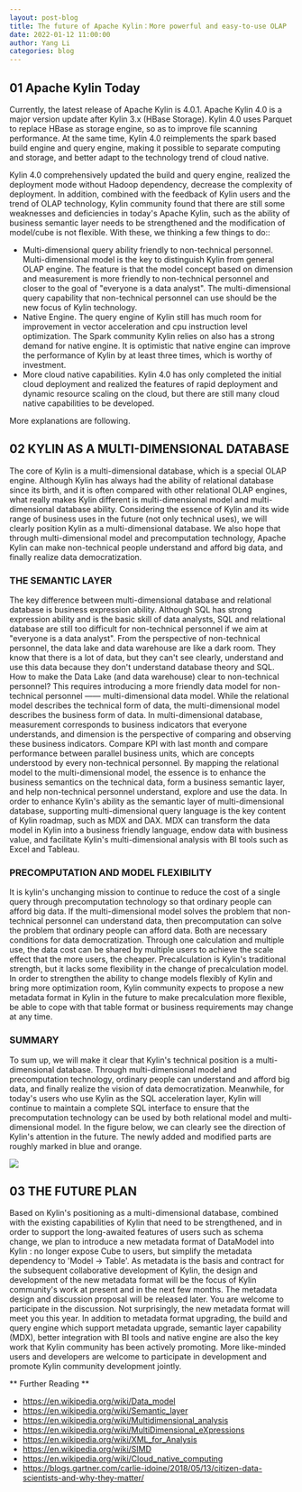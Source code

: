 ```yaml
---
layout: post-blog
title: The future of Apache Kylin：More powerful and easy-to-use OLAP
date: 2022-01-12 11:00:00
author: Yang Li
categories: blog
---
```


## 01 Apache Kylin Today

Currently, the latest release of Apache Kylin is 4.0.1. Apache Kylin 4.0 is a major version update after Kylin 3.x (HBase Storage). Kylin 4.0 uses Parquet to replace HBase as storage engine, so as to improve file scanning performance. At the same time, Kylin 4.0 reimplements the spark based build engine and query engine, making it possible to separate computing and storage, and better adapt to the technology trend of cloud native.

Kylin 4.0 comprehensively updated the build and query engine, realized the deployment mode without Hadoop dependency, decrease the complexity of deployment. In addition, combined with the feedback of Kylin users and the trend of OLAP technology, Kylin community found that there are still some weaknesses and deficiencies in today's Apache Kylin, such as the ability of business semantic layer needs to be strengthened and the modification of model/cube is not flexible. With these, we thinking a few things to do::

- Multi-dimensional query ability friendly to non-technical personnel. Multi-dimensional model is the key to distinguish Kylin from general OLAP engine. The feature is that the model concept based on dimension and measurement is more friendly to non-technical personnel and closer to the goal of "everyone is a data analyst". The multi-dimensional query capability that non-technical personnel can use should be the new focus of Kylin technology.
- Native Engine. The query engine of Kylin still has much room for improvement in vector acceleration and cpu instruction level optimization. The Spark community Kylin relies on also has a strong demand for native engine. It is optimistic that native engine can improve the performance of Kylin by at least three times, which is worthy of investment.
- More cloud native capabilities. Kylin 4.0 has only completed the initial cloud deployment and realized the features of rapid deployment and dynamic resource scaling on the cloud, but there are still many cloud native capabilities to be developed.

More explanations are following.

## 02 KYLIN AS A MULTI-DIMENSIONAL DATABASE
The core of Kylin is a multi-dimensional database, which is a special OLAP engine. Although Kylin has always had the ability of relational database since its birth, and it is often compared with other relational OLAP engines, what really makes Kylin different is multi-dimensional model and multi-dimensional database ability. Considering the essence of Kylin and its wide range of business uses in the future (not only technical uses), we will clearly position Kylin as a multi-dimensional database. We also hope that through multi-dimensional model and precomputation technology, Apache Kylin can make non-technical people understand and afford big data, and finally realize data democratization.

### THE SEMANTIC LAYER
The key difference between multi-dimensional database and relational database is business expression ability. Although SQL has strong expression ability and is the basic skill of data analysts, SQL and relational database are still too difficult for non-technical personnel if we aim at "everyone is a data analyst". From the perspective of non-technical personnel, the data lake and data warehouse are like a dark room. They know that there is a lot of data, but they can't see clearly, understand and use this data because they don't understand database theory and SQL.
How to make the Data Lake (and data warehouse) clear to non-technical personnel? This requires introducing a more friendly data model for non-technical personnel —— multi-dimensional data model. While the relational model describes the technical form of data, the multi-dimensional model describes the business form of data. In multi-dimensional database, measurement corresponds to business indicators that everyone understands, and dimension is the perspective of comparing and observing these business indicators. Compare KPI with last month and compare performance between parallel business units, which are concepts understood by every non-technical personnel. By mapping the relational model to the multi-dimensional model, the essence is to enhance the business semantics on the technical data, form a business semantic layer, and help non-technical personnel understand, explore and use the data.
In order to enhance Kylin's ability as the semantic layer of multi-dimensional database, supporting multi-dimensional query language is the key content of Kylin roadmap, such as MDX and DAX. MDX can transform the data model in Kylin into a business friendly language, endow data with business value, and facilitate Kylin's multi-dimensional analysis with BI tools such as Excel and Tableau.

### PRECOMPUTATION AND MODEL FLEXIBILITY
It is kylin's unchanging mission to continue to reduce the cost of a single query through precomputation technology so that ordinary people can afford big data. If the multi-dimensional model solves the problem that non-technical personnel can understand data, then precomputation can solve the problem that ordinary people can afford data. Both are necessary conditions for data democratization. Through one calculation and multiple use, the data cost can be shared by multiple users to achieve the scale effect that the more users, the cheaper. Precalculation is Kylin's traditional strength, but it lacks some flexibility in the change of precalculation model. In order to strengthen the ability to change models flexibly of Kylin and bring more optimization room, Kylin community expects to propose a new metadata format in Kylin in the future to make precalculation more flexible, be able to cope with that table format or business requirements may change at any time.

### SUMMARY
To sum up, we will make it clear that Kylin's technical position is a multi-dimensional database. Through multi-dimensional model and precomputation technology, ordinary people can understand and afford big data, and finally realize the vision of data democratization. Meanwhile, for today's users who use Kylin as the SQL acceleration layer, Kylin will continue to maintain a complete SQL interface to ensure that the precomputation technology can be used by both relational model and multi-dimensional model.
In the figure below, we can clearly see the direction of Kylin's attention in the future. The newly added and modified parts are roughly marked in blue and orange.

![](/images/blog/the_future_of_kylin.png)

## 03 THE FUTURE PLAN

Based on Kylin's positioning as a multi-dimensional database, combined with the existing capabilities of Kylin that need to be strengthened, and in order to support the long-awaited features of users such as schema change, we plan to introduce a new metadata format of DataModel into Kylin : no longer expose Cube to users, but simplify the metadata dependency to 'Model -> Table'.
As metadata is the basis and contract for the subsequent collaborative development of Kylin, the design and development of the new metadata format will be the focus of Kylin community's work at present and in the next few months. The metadata design and discussion proposal will be released later. You are welcome to participate in the discussion. Not surprisingly, the new metadata format will meet you this year.
In addition to metadata format upgrading, the build and query engine which support metadata upgrade, semantic layer capability (MDX), better integration with BI tools and native engine are also the key work that Kylin community has been actively promoting. More like-minded users and developers are welcome to participate in development and promote Kylin community development jointly.

** Further Reading **
- https://en.wikipedia.org/wiki/Data_model
- https://en.wikipedia.org/wiki/Semantic_layer
- https://en.wikipedia.org/wiki/Multidimensional_analysis
- https://en.wikipedia.org/wiki/MultiDimensional_eXpressions
- https://en.wikipedia.org/wiki/XML_for_Analysis
- https://en.wikipedia.org/wiki/SIMD
- https://en.wikipedia.org/wiki/Cloud_native_computing
- https://blogs.gartner.com/carlie-idoine/2018/05/13/citizen-data-scientists-and-why-they-matter/

